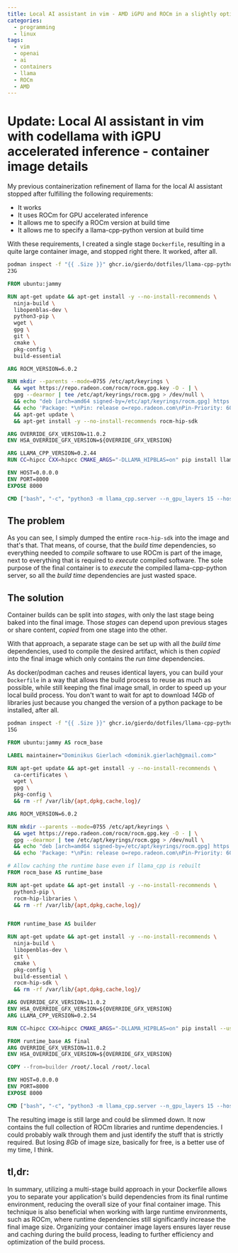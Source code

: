 ```yaml
---
title: Local AI assistant in vim - AMD iGPU and ROCm in a slightly optimized container
categories:
  - programming
  - linux
tags:
  - vim
  - openai
  - ai
  - containers
  - llama
  - ROCm
  - AMD
---
```


# Update: Local AI assistant in vim with codellama with iGPU accelerated inference - container image details

My previous containerization refinement of llama for the local AI assistant
stopped after fulfilling the following requirements:

- It works
- It uses ROCm for GPU accelerated inference
- It allows me to specify a ROCm version at build time
- It allows me to specify a llama-cpp-python version at build time

With these requirements, I created a single stage `Dockerfile`, resulting in a
quite large container image, and stopped right there. It worked, after all.

```bash
podman inspect -f "{{ .Size }}" ghcr.io/gierdo/dotfiles/llama-cpp-python-server-rocm:0.2.44-6.0.2-11.0.2 | numfmt --to=si
23G
```

```Dockerfile
FROM ubuntu:jammy

RUN apt-get update && apt-get install -y --no-install-recommends \
  ninja-build \
  libopenblas-dev \
  python3-pip \
  wget \
  gpg \
  git \
  cmake \
  pkg-config \
  build-essential

ARG ROCM_VERSION=6.0.2

RUN mkdir --parents --mode=0755 /etc/apt/keyrings \
  && wget https://repo.radeon.com/rocm/rocm.gpg.key -O - | \
  gpg --dearmor | tee /etc/apt/keyrings/rocm.gpg > /dev/null \
  && echo "deb [arch=amd64 signed-by=/etc/apt/keyrings/rocm.gpg] https://repo.radeon.com/rocm/apt/${ROCM_VERSION} jammy main" > /etc/apt/sources.list.d/rocm.list \
  && echo 'Package: *\nPin: release o=repo.radeon.com\nPin-Priority: 600' > /etc/apt/preferences.d/rocm-pin-600 \
  && apt-get update \
  && apt-get install -y --no-install-recommends rocm-hip-sdk

ARG OVERRIDE_GFX_VERSION=11.0.2
ENV HSA_OVERRIDE_GFX_VERSION=${OVERRIDE_GFX_VERSION}

ARG LLAMA_CPP_VERSION=0.2.44
RUN CC=hipcc CXX=hipcc CMAKE_ARGS="-DLLAMA_HIPBLAS=on" pip install llama-cpp-python[server]==${LLAMA_CPP_VERSION}

ENV HOST=0.0.0.0
ENV PORT=8000
EXPOSE 8000

CMD ["bash", "-c", "python3 -m llama_cpp.server --n_gpu_layers 15 --host ${HOST} --port ${PORT}"]
```

## The problem

As you can see, I simply dumped the entire `rocm-hip-sdk` into the image and
that's that. That means, of course, that the _build time_ dependencies, so
everything needed to _compile_ software to use ROCm is part of the image, next
to everything that is required to _execute_ compiled software. The sole purpose
of the final container is to _execute_ the compiled llama-cpp-python server, so
all the _build time_ dependencies are just wasted space.

## The solution

Container builds can be split into _stages_, with only the last stage being
baked into the final image. Those _stages_ can depend upon previous stages or
share content, _copied_ from one stage into the other.

With that approach, a separate stage can be set up with all the _build time_
dependencies, used to compile the desired artifact, which is then _copied_ into
the final image which only contains the _run time_ dependencies.

As docker/podman caches and reuses identical layers, you can build your
`Dockerfile` in a way that allows the build process to reuse as much as
possible, while still keeping the final image small, in order to speed up your
local build process. You don't want to wait for apt to download _14Gb_ of
libraries just because you changed the version of a python package to be
installed, after all.

```bash
podman inspect -f "{{ .Size }}" ghcr.io/gierdo/dotfiles/llama-cpp-python-server-rocm:0.2.54-6.0.2-11.0.2 | numfmt --to=si
15G
```

```Dockerfile
FROM ubuntu:jammy AS rocm_base

LABEL maintainer="Dominikus Gierlach <dominik.gierlach@gmail.com>"

RUN apt-get update && apt-get install -y --no-install-recommends \
  ca-certificates \
  wget \
  gpg \
  pkg-config \
  && rm -rf /var/lib/{apt,dpkg,cache,log}/

ARG ROCM_VERSION=6.0.2

RUN mkdir --parents --mode=0755 /etc/apt/keyrings \
  && wget https://repo.radeon.com/rocm/rocm.gpg.key -O - | \
  gpg --dearmor | tee /etc/apt/keyrings/rocm.gpg > /dev/null \
  && echo "deb [arch=amd64 signed-by=/etc/apt/keyrings/rocm.gpg] https://repo.radeon.com/rocm/apt/${ROCM_VERSION} jammy main" > /etc/apt/sources.list.d/rocm.list \
  && echo 'Package: *\nPin: release o=repo.radeon.com\nPin-Priority: 600' > /etc/apt/preferences.d/rocm-pin-600

# Allow caching the runtime base even if llama_cpp is rebuilt
FROM rocm_base AS runtime_base

RUN apt-get update && apt-get install -y --no-install-recommends \
  python3-pip \
  rocm-hip-libraries \
  && rm -rf /var/lib/{apt,dpkg,cache,log}/


FROM runtime_base AS builder

RUN apt-get update && apt-get install -y --no-install-recommends \
  ninja-build \
  libopenblas-dev \
  git \
  cmake \
  pkg-config \
  build-essential \
  rocm-hip-sdk \
  && rm -rf /var/lib/{apt,dpkg,cache,log}/

ARG OVERRIDE_GFX_VERSION=11.0.2
ENV HSA_OVERRIDE_GFX_VERSION=${OVERRIDE_GFX_VERSION}
ARG LLAMA_CPP_VERSION=0.2.54

RUN CC=hipcc CXX=hipcc CMAKE_ARGS="-DLLAMA_HIPBLAS=on" pip install --user llama-cpp-python[server]==${LLAMA_CPP_VERSION}

FROM runtime_base AS final
ARG OVERRIDE_GFX_VERSION=11.0.2
ENV HSA_OVERRIDE_GFX_VERSION=${OVERRIDE_GFX_VERSION}

COPY --from=builder /root/.local /root/.local

ENV HOST=0.0.0.0
ENV PORT=8000
EXPOSE 8000

CMD ["bash", "-c", "python3 -m llama_cpp.server --n_gpu_layers 15 --host ${HOST} --port ${PORT}"]
```

The resulting image is still large and could be slimmed down. It now contains
the full collection of ROCm libraries and runtime dependencies. I could
probably walk through them and just identify the stuff that is strictly
required. But losing _8Gb_ of image size, basically for free, is a better use
of my time, I think.

## tl,dr:

In summary, utilizing a multi-stage build approach in your Dockerfile allows
you to separate your application's build dependencies from its final runtime
environment, reducing the overall size of your final container image. This
technique is also beneficial when working with large runtime environments, such
as ROCm, where runtime dependencies still significantly increase the final
image size. Organizing your container image layers ensures layer reuse and
caching during the build process, leading to further efficiency and
optimization of the build process.
